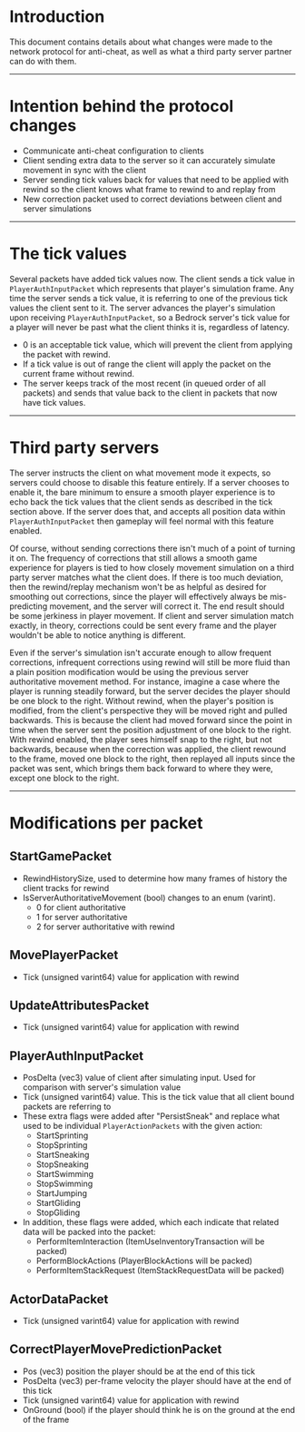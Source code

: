 # Introduction

This document contains details about what changes were made to the network protocol for anti-cheat, as well as what a third party server partner can do with them.

---

# Intention behind the protocol changes

- Communicate anti-cheat configuration to clients
- Client sending extra data to the server so it can accurately simulate movement in sync with the client
- Server sending tick values back for values that need to be applied with rewind so the client knows what frame to rewind to and replay from
- New correction packet used to correct deviations between client and server simulations

---

# The tick values

Several packets have added tick values now. The client sends a tick value in `PlayerAuthInputPacket` which represents that player's simulation frame. Any time the server sends a tick value, it is referring to one of the previous tick values the client sent to it. The server advances the player's simulation upon receiving `PlayerAuthInputPacket`, so a Bedrock server's tick value for a player will never be past what the client thinks it is, regardless of latency.

- 0 is an acceptable tick value, which will prevent the client from applying the packet with rewind.
- If a tick value is out of range the client will apply the packet on the current frame without rewind.
- The server keeps track of the most recent (in queued order of all packets) and sends that value back to the client in packets that now have tick values.

---

# Third party servers

The server instructs the client on what movement mode it expects, so servers could choose to disable this feature entirely. If a server chooses to enable it, the bare minimum to ensure a smooth player experience is to echo back the tick values that the client sends as described in the tick section above. If the server does that, and accepts all position data within `PlayerAuthInputPacket` then gameplay will feel normal with this feature enabled.

Of course, without sending corrections there isn't much of a point of turning it on. The frequency of corrections that still allows a smooth game experience for players is tied to how closely movement simulation on a third party server matches what the client does. If there is too much deviation, then the rewind/replay mechanism won't be as helpful as desired for smoothing out corrections, since the player will effectively always be mis-predicting movement, and the server will correct it. The end result should be some jerkiness in player movement. If client and server simulation match exactly, in theory, corrections could be sent every frame and the player wouldn't be able to notice anything is different.

Even if the server's simulation isn't accurate enough to allow frequent corrections, infrequent corrections using rewind will still be more fluid than a plain position modification would be using the previous server authoritative movement method. For instance, imagine a case where the player is running steadily forward, but the server decides the player should be one block to the right. Without rewind, when the player's position is modified, from the client's perspective they will be moved right and pulled backwards. This is because the client had moved forward since the point in time when the server sent the position adjustment of one block to the right. With rewind enabled, the player sees himself snap to the right, but not backwards, because when the correction was applied, the client rewound to the frame, moved one block to the right, then replayed all inputs since the packet was sent, which brings them back forward to where they were, except one block to the right.

---

# Modifications per packet

## StartGamePacket

- RewindHistorySize, used to determine how many frames of history the client tracks for rewind
- IsServerAuthoritativeMovement (bool) changes to an enum (varint).
  - 0 for client authoritative
  - 1 for server authoritative
  - 2 for server authoritative with rewind

## MovePlayerPacket

- Tick (unsigned varint64) value for application with rewind

## UpdateAttributesPacket

- Tick (unsigned varint64) value for application with rewind

## PlayerAuthInputPacket

- PosDelta (vec3) value of client after simulating input. Used for comparison with server's simulation value
- Tick (unsigned varint64) value. This is the tick value that all client bound packets are referring to
- These extra flags were added after "PersistSneak" and replace what used to be individual `PlayerActionPackets` with the given action:
  - StartSprinting
  - StopSprinting
  - StartSneaking
  - StopSneaking
  - StartSwimming
  - StopSwimming
  - StartJumping
  - StartGliding
  - StopGliding
- In addition, these flags were added, which each indicate that related data will be packed into the packet:
  - PerformItemInteraction (ItemUseInventoryTransaction will be packed)
  - PerformBlockActions (PlayerBlockActions will be packed)
  - PerformItemStackRequest (ItemStackRequestData will be packed)

## ActorDataPacket

- Tick (unsigned varint64) value for application with rewind


## CorrectPlayerMovePredictionPacket

- Pos (vec3) position the player should be at the end of this tick
- PosDelta (vec3) per-frame velocity the player should have at the end of this tick
- Tick (unsigned varint64) value for application with rewind
- OnGround (bool) if the player should think he is on the ground at the end of the frame